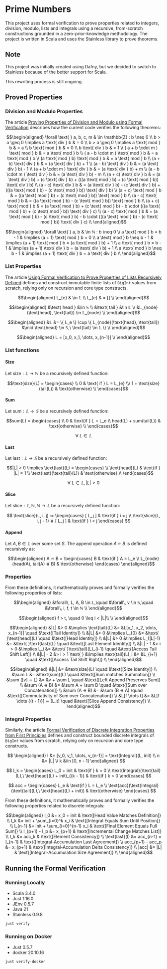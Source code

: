 # Prime Numbers

This project uses formal verification to prove properties related to integers,
division, modulo, lists and integrals using a recursive, from-scratch 
constructions grounded in a zero-prior-knowledge methodology.
The project is written in Scala and uses the Stainless library to prove theorems.

## Note

This project was initially created using Dafny,
but we decided to switch to Stainless because of the better support for Scala.

This rewriting process is still ongoing.

## Proved Properties

### Division and Modulo Properties

The article [Proving Properties of Division and Modulo using Formal Verification](./modulo.md) describes how the current code verifies the following theorems:

```math
\begin{aligned}
\forall \text{ } a, b, c, m & \in \mathbb{Z} : b \neq 0 \\
b > a \geq 0 \implies a \text{ div } b & = 0 \\
b > a \geq 0 \implies a \text{ mod } b & = a \\
b \text{ mod } b                   & = 0 \\
b \text{ div } b                   & = 1 \\
( a + b \cdot m ) \text{ mod } b   & = a \text{ mod } b \\
( a - b \cdot m ) \text{ mod } b   & = a \text{ mod } b \\
(a \text{ mod } b) \text{ mod } b  & = a \text{ mod } b \\
(a + b) \text{ div } b             & = (a \text{ div } b) + 1 \\
(a - b) \text{ div } b             & = (a \text{ div } b) - 1 \\
(a + b \cdot m ) \text{ div } b    & = (a \text{ div } b) + m \\
(a - b \cdot m ) \text{ div } b    & = (a \text{ div } b) - m \\
(a + c) \text{ div } b             & = (a \text{ div } b) + (c \text{ div } b) + (((a \text{ mod } b) + (c \text{ mod } b)) \text{ div } b) \\
(a - c) \text{ div } b             & = (a \text{ div } b) - (c \text{ div } b) + (((a \text{ mod } b) - (c \text{ mod } b)) \text{ div } b) \\
(a + c) \text{ mod } b             & = ((a \text{ mod } b) + (c \text{ mod } b)) \text{ mod } b \\
(a - c) \text{ mod } b             & = ((a \text{ mod } b) - (c \text{ mod } b)) \text{ mod } b \\
(a + c) \text{ mod } b             & = (a \text{ mod } b) + (c \text{ mod } b) - b \cdot (((a \text{ mod } b) + (c \text{ mod } b)) \text{ div } c) \\
(a - c) \text{ mod } b             & = (a \text{ mod } b) - (c \text{ mod } b) - b \cdot (((a \text{ mod } b) - (c \text{ mod } b)) \text{ div } c) \\
\end{aligned}
```
```math
\begin{aligned}
\forall \text{ } a, b & \in ℕ : b \neq 0 \\
a \text{ mod } b = b - 1    & \implies (a + 1) \text{ mod } b = 0 \\
a \text{ mod } b \neq b - 1 & \implies (a + 1) \text{ mod } b = (a \text{ mod } b) + 1 \\
a \text{ mod } b = b - 1    & \implies (a + 1) \text{ div } b = (a \text{ div } b) + 1 \\
a \text{ mod } b \neq b - 1 & \implies (a + 1) \text{ div } b = a \text{ div } b \\
\end{aligned}
```

### List Properties

The article [Using Formal Verification to Prove Properties of Lists Recursively Defined](./lists.md) 
defines and construct immutable finite lists of <code>BigInt</code> values
from scratch, relying only on recursion and core type constructs. 

```math
\begin{aligned}
L_{e} & \in 𝕃 \\
L_{e} & = [] \\
\end{aligned}
```

```math
\begin{aligned}
&\text{ head } &\in 𝕊 \\
&\text{ tail } &\in 𝕃 \\
&L_{node}(\text{head}, \text{tail}) \in 𝕃_{node} \\
\end{aligned}
```
```math
\begin{aligned}
&𝕃 &= \{ L_e \}  \cup \{ L_{node}(\text{head}, \text{tail}) &\mid \text{head} \in 𝕊,\ \text{tail} \in 𝕃 \} \\
\end{aligned}
```

```math
\begin{aligned}
L = [x_0, x_1, \dots, x_{n-1}] \\
\end{aligned}
```

### List functions

#### Size
Let $\text{size} : 𝕃 \to ℕ$ be a recursively defined function:


```math
\text{size}(L) = \begin{cases} \\
0 & \text{ if } L = L_{e} \\\
1 + \text{size}(tail(L)) & \text{otherwise} \\
\end{cases}
```

#### Sum
Let $\text{sum} : 𝕃 \to 𝕊$ be a recursively defined function:

```math
sum(L) = 
\begin{cases} \\
0 & \text{if } L = L_e \\
head(L) + sum(tail(L)) & \text{otherwise} \\
\end{cases}
```

$$
\forall \text{ } L \in 𝕃
$$

#### Last

Let $\text{last} : 𝕃 \to 𝕊$ be a recursively defined function:

```math
|L| > 0 \implies \text{last}(L) = 
\begin{cases} \\
\text{head}(L) & \text{if } |L| = 1 \\
\text{last}(\text{tail}(L)) & \text{otherwise} \\
\end{cases}
```

$$
\forall \text{ } L \in 𝕃, |L| > 0
$$

#### Slice

Let $\text{slice} : 𝕃, ℕ, ℕ \to 𝕃$ be a recursively defined function:

$$
\text{slice}(L, i, j) := 
\begin{cases}
[ L_j ] & \text{if } i = j \\
\text{slice}(L, i, j - 1) ⧺ [ L_j ] & \text{if } i < j
\end{cases}
$$

#### Append

Let $A, B \in 𝕃$ over some set $S$. The append operation $A ⧺ B$ is defined recursively as:

```math
\begin{aligned}
A ⧺ B =
\begin{cases}
B & \text{if } A = L_e \\
L_{node}(head(A), tail(A) ⧺ B) & \text{otherwise}
\end{cases}
\end{aligned}
```

### Properties

From these definitions, it mathematically proves and formally verifies the following properties of lists:

```math
\begin{aligned}
&\forall\, L, A, B \in  𝕃,\quad &\forall\, v \in 𝕊,\quad &\forall\, i, f, t \in ℕ \\
\end{aligned}
```
```math
\begin{aligned}
f > t, \quad 0 \leq i < |L|\\
\\
\end{aligned}
```
```math
\begin{aligned}
&|L| &> 0 &\implies \text{tail}(L) &= &L[x_1, x_2, \dots, x_{n-1}] \quad &\text{[Tail Identity]} \\
&|L| &> 0 &\implies L_{0} &= &\text{ }\text{head}(L) \quad &\text{[Head Identity]} \\
&|L| &> 0 &\implies L_{|L|-1} &= &\text{ }\text{last}(L) \quad &\text{[Last Element Identity]} \\
&|L| - 1 &> i > 0 &\implies L_i &= &\text{ }\text{tail}(L)_{i-1} \quad &\text{[Access Tail Shift Left]} \\
&|L| - 2 &> i > 1 \text{ } &\implies \text{tail}(L)_i &= &L_{i+1} \quad &\text{[Access Tail Shift Right]} \\
\end{aligned}
```
```math
\begin{aligned}
&|L| &= &\text{size}(L)                        \quad &\text{[Size Identity]} \\
&\sum L &= &\text{sum}(L)                      \quad &\text{[Sum matches Summation]} \\
&\sum ([v] ⧺ L) &= &v + \sum L                 \quad &\text{[Left Append Preserves Sum]} \\
&\sum (A ⧺ B) &= &\sum A + \sum B              \quad &\text{[Sum over Concatenation]} \\
&\sum (A ⧺ B) &= &\sum (B ⧺ A)                 \quad &\text{[Commutativity of Sum over Concatenation]} \\
&L[f \dots t] &= &L[f \dots {(t - 1)}] ⧺ [L_t] \quad &\text{[Slice Append Consistency]} \\
\end{aligned}
```

### Integral Properties

Similarly, the article [Formal Verification of Discrete Integration Properties from First Principles](./integral.md) 
defines and construct bounded discrete integrals of <code>BigInt</code> values
from scratch, relying only on recursion and core type constructs. 

$$
\begin{aligned}
I &= [v_0, v_1, \dots, v_{n-1}] = \text{Integral}(L, init) \\
n &= |L| \\
k &\in [0, n - 1]
\end{aligned}
$$

$$
I_k =
\begin{cases}
L_0 + init & \text{if } k = 0 \\
\text{Integral}(\text{tail}(L),\ \text{head}(L) + init)_{(k - 1)} & \text{if } k > 0
\end{cases}
$$

$$
acc =
\begin{cases}
L_e & \text{if } L = L_e \\
\text{acc}(\text{Integral}(\text{tail}(L),\ \text{head}(L) + init)) & \text{otherwise}
\end{cases}
$$

From these definitions, it mathematically proves and formally verifies the following properties related to discrete integrals:

```math
\begin{aligned}
 I_0 &= x_0 + init & \text{[Head Value Matches Definition]} \\
 I_k &= init + \sum_{i=0}^k x_i & \text{[Integral Equals Sum Until Position]} \\
 I_{n-1} &= init + \sum_{i=0}^{n-1} x_i & \text{[Final Element Equals Full Sum]} \\
 I_{p+1} - I_p &= x_{p+1} & \text{[Incremental Change Matches List]} \\
 I_k &= acc_k & \text{[Element Consistency]} \\
  \text{last}(I) &= acc_{n-1} = I_{n-1} & \text{[Integral-Accumulation Last Agreement]} \\
 acc_{p+1} - acc_p &= x_{p+1} & \text{[Integral-Accumulation Delta Consistency]} \\
 |acc| &= |L| & \text{[Integral-Accumulation Size Agreement]} \\
\end{aligned}
```

## Running the Formal Verification

### Running Locally

- Scala 3.4.0
- Just 1.16.0
- JEnv 0.5.7
- Java 21
- Stainless 0.9.8

```bash
just verify
```
### Running on Docker

- Just 0.5.7
- docker 20.10.16

```bash
just verify-docker
```


